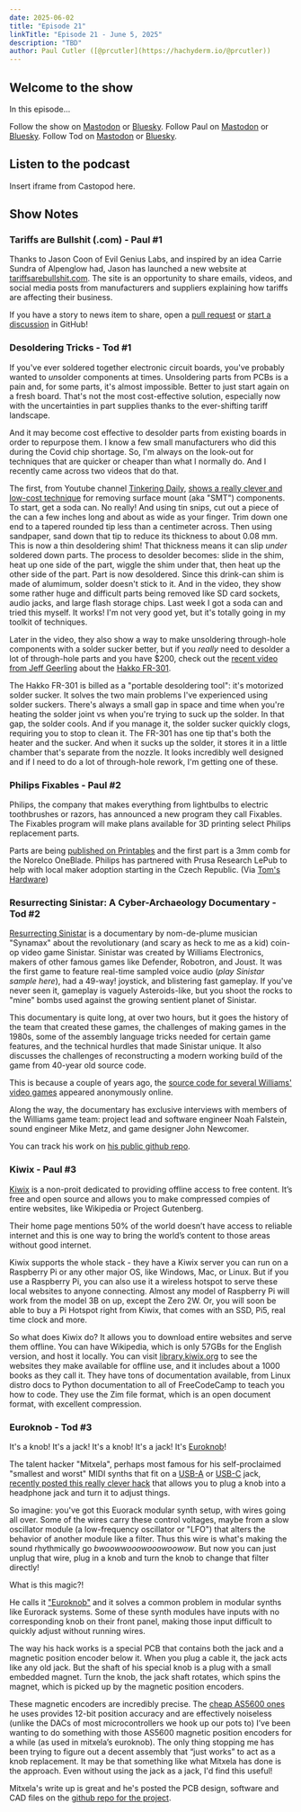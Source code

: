 ```yaml
---
date: 2025-06-02
title: "Episode 21"
linkTitle: "Episode 21 - June 5, 2025"
description: "TBD"
author: Paul Cutler ([@prcutler](https://hachyderm.io/@prcutler))
---
```


## Welcome to the show

In this episode...

Follow the show on [Mastodon](https://www.circuitpythonshow.com/@thebootloader/follow) or [Bluesky](https://bsky.app/profile/thebootloader.net). Follow Paul on [Mastodon](https://www.hachyderm.io/@prcutler/) or [Bluesky](https://bsky.app/profile/paulcutler.org). Follow Tod on [Mastodon](https://www.mastodon.social/@todbot/) or [Bluesky](https://bsky.app/profile/todbot.com).

## Listen to the podcast

Insert iframe from Castopod here.

## Show Notes

### Tariffs are Bullshit (.com) - Paul #1
Thanks to Jason Coon of Evil Genius Labs, and inspired by an idea Carrie Sundra of Alpenglow had, Jason has launched a new website at [tariffsarebullshit.com](https://tariffsarebullshit.com).  The site is an opportunity to share emails, videos, and social media posts from manufacturers and suppliers explaining how tariffs are affecting their business.

If you have a story to news item to share, open a [pull request](https://docs.github.com/en/pull-requests/collaborating-with-pull-requests/getting-started/about-collaborative-development-models) or [start a discussion](https://github.com/jasoncoon/tariffsarebullshit/discussions) in GitHub!


### Desoldering Tricks - Tod #1

If you've ever soldered together electronic circuit boards, you've probably wanted to *un*solder
components at times. Unsoldering parts from PCBs is a pain and, for some parts,
it's almost impossible. Better to just start again on a fresh board.
That's not the most cost-effective solution, especially now with the uncertainties in part
supplies thanks to the ever-shifting tariff landscape.

And it may become cost effective to desolder parts from existing boards in order to
repurpose them.  I know a few small manufacturers who did this during the Covid chip shortage.
So, I'm always on the look-out for techniques that are quicker or cheaper
than what I normally do.  And I recently came across two videos that do that.

The first, from Youtube channel [Tinkering Daily](https://www.youtube.com/@tinkeringdaily),
[shows a really clever and low-cost technique](https://www.youtube.com/watch?v=2E7y5i1DkGo)
for removing surface mount (aka "SMT") components.
To start, get a soda can. No really! And using tin snips, cut out a piece of the can
a few inches long and about as wide as your finger. Trim down one end to a
tapered rounded tip less than a centimeter across. Then using sandpaper,
sand down that tip to reduce its thickness to about 0.08 mm.
This is now a thin desoldering shim!
That thickness means it can slip *under* soldered down parts.
The process to desolder becomes: slide in the shim, heat up one side of the part,
wiggle the shim under that, then heat up the other side of the part.
Part is now desoldered.
Since this drink-can shim is made of alumimum, solder doesn't stick to it. And in the video,
they show some rather huge and difficult parts being removed like SD card sockets,
audio jacks, and large flash storage chips.  Last week I got a soda can and tried
this myself.  It works! I'm not very good yet, but it's totally going in my toolkit of techniques.

Later in the video, they also show a way to make unsoldering through-hole components
with a solder sucker better, but if you *really* need to desolder a lot of through-hole parts
and you have $200, check out the [recent video from Jeff Geerling](https://www.youtube.com/watch?v=PRW5WBmOCBQ) about the [Hakko FR-301](https://amzn.to/3Sk25aF).

The Hakko FR-301 is billed as a "portable desoldering tool": it's motorized solder sucker.
It solves the two main problems I've experienced using solder suckers.
There's always a small gap in space and time when you're heating the solder joint vs
when you're trying to suck up the solder. In that gap, the solder cools.  And if you manage
it, the solder sucker quickly clogs, requiring you to stop to clean it. The FR-301
has one tip that's both the heater and the sucker. And when it sucks up the solder, it
stores it in a little chamber that's separate from the nozzle. It looks incredibly well designed
and if I need to do a lot of through-hole rework, I'm getting one of these.


### Philips Fixables - Paul #2
Philips, the company that makes everything from lightbulbs to electric toothbrushes or razors, has announced a new program they call Fixables. The Fixables program will make plans available for 3D printing select Philips replacement parts.

Parts are being [published on Printables](https://www.printables.com/@Philips) and the first part is a 3mm comb for the Norelco OneBlade. Philips has partnered with Prusa Research LePub to help with local maker adoption starting in the Czech Republic.  (Via [Tom's Hardware](https://www.tomshardware.com/3d-printing/philips-debuts-3d-printable-components-to-repair-products))

### Resurrecting Sinistar: A Cyber-Archaeology Documentary - Tod #2
[Resurrecting Sinistar](https://www.youtube.com/watch?v=lCuoUSDBVac) is a documentary
by nom-de-plume musician "Synamax" about the revolutionary (and scary as heck to me as a kid)
coin-op video game Sinistar.  Sinistar was created by Williams Electronics,
makers of other famous games like Defender, Robotron, and Joust.  It was the first
game to feature real-time sampled voice audio (*play Sinistar sample here*),
had a 49-way! joystick, and blistering fast gameplay. If you've never seen it,
gameplay is vaguely Asteroids-like, but you shoot the rocks to "mine" bombs used
against the growing sentient planet of Sinistar.

This documentary is quite long, at over two hours, but it goes the history
of the team that created these games, the challenges of making games in the 1980s,
some of the assembly language tricks needed for certain game features,
and the technical hurdles that made Sinistar unique.  It also discusses the
challenges of reconstructing a modern working build of the game from 40-year old source code.

This is because a couple of years ago, the [source code for several Williams' video
games](https://arcadeheroes.com/2021/04/14/source-code-for-several-williams-midway-arcade-titles-pop-up-online/) appeared anonymously online.

Along the way, the documentary has exclusive interviews with members of the Williams
game team: project lead and software engineer Noah Falstein, sound engineer Mike Metz,
and game designer John Newcomer.

You can track his work on [his public github repo](https://github.com/synamaxmusic/sinistar).

### Kiwix - Paul #3
[Kiwix](https://kiwix.org/en/) is a non-proit dedicated to providing offline access to free content.  It’s free and open source and allows you to make compressed compies of entire websites, like Wikipedia or Project Gutenberg.

Their home page mentions 50% of the world doesn’t have access to reliable internet and this is one way to bring the world’s content to those areas without good internet.

Kiwix supports the whole stack - they have a Kiwix server you can run on a Raspberry Pi or any other major OS, like Windows, Mac, or Linux.  But if you use a Raspberry Pi, you can also use it a wireless hotspot to serve these local websites to anyone connecting.  Almost any model of Raspberry Pi will work from the model 3B on up, except the Zero 2W.  Or, you will soon be able to buy a Pi Hotspot right from Kiwix, that comes with an SSD, Pi5, real time clock and more.

So what does Kiwix do?  It allows you to download entire websites and serve them offline.  You can have Wikipedia, which is only 57GBs for the English version, and host it locally.  You can visit [library.kiwix.org](https://library.kiwix.org/#lang=eng)  to see the websites they make available for offline use, and it includes about a 1000 books as they call it.  They have tons of documentation available, from Linux distro docs to Python documentation to all of FreeCodeCamp to teach you how to code.  They use the Zim file format, which is an open document format, with excellent compression.


### Euroknob - Tod #3
It's a knob! It's a jack! It's a knob! It's a jack!
It's [Euroknob](https://www.youtube.com/watch?v=dLw2QQdOLaM)!

The talent hacker "Mitxela", perhaps most famous for his
self-proclaimed "smallest and worst" MIDI synths that fit on a
[USB-A](https://mitxela.com/projects/silly_synth) or
[USB-C](https://mitxela.com/projects/smsc) jack,
[recently posted this really clever hack](https://mitxela.com/projects/euroknob)
that allows you to plug a knob into a headphone jack and turn it to adjust things.

So imagine: you've got this Euorack modular synth setup, with wires going all over.
Some of the wires carry these control voltages, maybe from a slow oscillator module
(a low-frequency oscillator or "LFO") that alters the behavior of another module
like a filter. Thus this wire is what's making the sound rhythmically go
*bwoowwooowooowoowow*. But now you can just unplug that wire, plug in a knob and turn
the knob to change that filter directly!

What is this magic?!

He calls it ["Euroknob"](https://mitxela.com/projects/euroknob) and it solves
a common problem in modular synths like Eurorack systems.
Some of these synth modules have inputs with no corresponding knob on their front panel,
making those input difficult to quickly adjust without running wires.

The way his hack works is a special PCB that contains both the jack and a magnetic
position encoder below it. When you plug a cable it, the jack acts like any old jack.
But the shaft of his special knob is a plug with a small embedded magnet. Turn the knob,
the jack shaft rotates, which spins the magnet, which is picked up by the magnetic
position encoders.

These magnetic encoders are incredibly precise. The [cheap AS5600 ones](https://amzn.to/4mB1dwf)
he uses provides 12-bit position accuracy and are effectively noiseless (unlike the DACs of
most microcontrollers we hook up our pots to)  I’ve been wanting to do something with
those AS5600 magnetic position encoders for a while (as used in mitxela’s euroknob).
The only thing stopping me has been trying to figure out a decent assembly
that “just works” to act as a knob replacement. It may be that something like
what Mitxela has done is the approach.  Even without using the jack as a jack,
I'd find this useful!

Mitxela's write up is great and he's posted the PCB design, software and CAD files
on the [github repo for the project](https://github.com/mitxela/euroknob).
